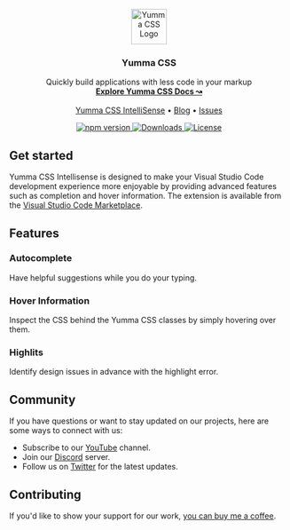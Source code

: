 <p align="center">
  <img src="https://yummacss.com/img/yummacss.svg" width="64" alt="Yumma CSS Logo">
</p>

<h3 align="center">Yumma CSS</h3>

<p align="center">
  Quickly build applications with less code in your markup
  <br>
  <a href="https://yummacss.com"><strong>Explore Yumma CSS Docs ↝</strong></a>
  <br>
  <br>
  <a href="https://yummacss.com/blog/installationducing-yummacss-intellisense">Yumma CSS IntelliSense</a>
  •
  <a href="https://yummacss.com/blog">Blog</a>
  •
  <a href="https://github.com/yumma-lib/yumma-css/issues">Issues</a>
</p>

<p align="center">
  <a href="https://www.npmjs.com/package/yummacss?activeTab=versions">
    <img src="https://img.shields.io/npm/v/yummacss" alt="npm version">
  </a>
  <a href="https://www.npmjs.com/yummacss">
    <img src="https://img.shields.io/npm/dt/yummacss" alt="Downloads">
  </a>
  <a href="https://github.com/yumma-lib/yumma-css-docs?tab=MIT-1-ov-file#readme">
    <img src="https://img.shields.io/badge/License-MIT-blue.svg" alt="License">
  </a>
</p>

## Get started

Yumma CSS Intellisense is designed to make your Visual Studio Code development experience more enjoyable by providing advanced features such as completion and hover information. The extension is available from the [Visual Studio Code Marketplace](/).

## Features

### Autocomplete

Have helpful suggestions while you do your typing.

### Hover Information

Inspect the CSS behind the Yumma CSS classes by simply hovering over them.

### Highlits

Identify design issues in advance with the highlight error.

## Community

If you have questions or want to stay updated on our projects, here are some ways to connect with us:

- Subscribe to our [YouTube](https://www.youtube.com/@rrenildopereiraa/videos) channel.
- Join our [Discord](https://discord.gg/CGw5vyqmQ6) server.
- Follow us on [Twitter](https://twitter.com/yummacss) for the latest updates.

## Contributing

If you'd like to show your support for our work, [you can buy me a coffee](https://www.buymeacoffee.com/rrenildoo).